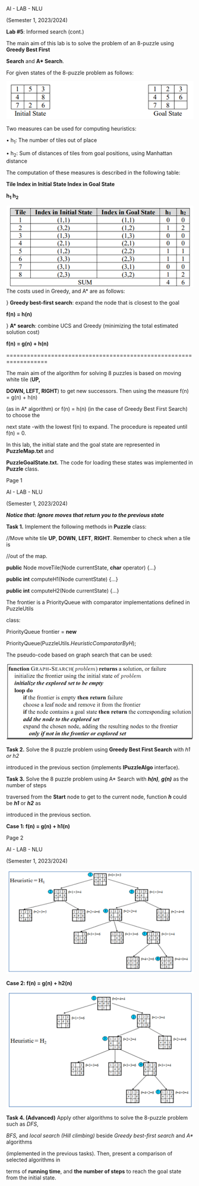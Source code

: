 <a name="br1"></a>

AI - LAB - NLU

(Semester 1, 2023/2024)

**Lab #5**: Informed search (cont.)

The main aim of this lab is to solve the problem of an 8-puzzle using **Greedy Best First**

**Search** and **A\* Search**.


For given states of the 8-puzzle problem as follows:

![Alt text](image-1Lab5.png)

Two measures can be used for computing heuristics:

• h<sub>1</sub>: The number of tiles out of place

• h<sub>2</sub>: Sum of distances of tiles from goal positions, using Manhattan distance

The computation of these measures is described in the following table:

**Tile Index in Initial State Index in Goal State**

<b>h<sub>1</sub> h<sub>2</sub></b>

![Alt text](image-2Lab5.png)
The costs used in Greedy, and A\* are as follows:

} **Greedy best-first search**: expand the node that is closest to the goal

**f(n) = h(n)**

} **A\* search**: combine UCS and Greedy (minimizing the total estimated solution cost)

**f(n) = g(n) + h(n)**

\==================================================================

The main aim of the algorithm for solving 8 puzzles is based on moving white tile (**UP,**

**DOWN, LEFT, RIGHT**) to get new successors. Then using the measure f(n) = g(n) + h(n)

(as in A\* algorithm) or f(n) = h(n) (in the case of Greedy Best First Search) to choose the

next state -with the lowest f(n) to expand. The procedure is repeated until f(n) = 0.

In this lab, the initial state and the goal state are represented in **PuzzleMap.txt** and

**PuzzleGoalState.txt.** The code for loading these states was implemented in **Puzzle** class.

Page 1



<a name="br2"></a>

AI - LAB - NLU

(Semester 1, 2023/2024)

***Notice that: Ignore moves that return you to the previous state***

**Task 1.** Implement the following methods in **Puzzle** class:

//Move white tile **UP**, **DOWN**, **LEFT**, **RIGHT**. Remember to check when a tile is

//out of the map.

**public** Node moveTile(Node currentState, **char** operator) {...}

**public int** computeH1(Node currentState) {...}

**public int** computeH2(Node currentState) {...}

The frontier is a PriorityQueue with comparator implementations defined in PuzzleUtils

class:

PriorityQueue<Node> frontier = **new**

PriorityQueue<Node>(PuzzleUtils.*HeuristicComparatorByH*);

The pseudo-code based on graph search that can be used:

![Alt text](image-3Lab5.png)

**Task 2.** Solve the 8 puzzle problem using **Greedy Best First Search** with *h1 or h2*

introduced in the previous section (implements **IPuzzleAlgo** interface).

**Task 3.** Solve the 8 puzzle problem using A\* Search with ***h(n)**, **g(n)*** as the number of steps

traversed from the **Start** node to get to the current node, function ***h*** could be ***h1*** or ***h2*** as

introduced in the previous section.

**Case 1: f(n) = g(n) + h1(n)**

Page 2



<a name="br3"></a>

AI - LAB - NLU

(Semester 1, 2023/2024)

![Alt text](image-4Lab5.png)

**Case 2: f(n) = g(n) + h2(n)**

![Alt text](image-5Lab5.png)

**Task 4. (Advanced)** Apply other algorithms to solve the 8-puzzle problem such as *DFS*,

*BFS,* and *local search (Hill climbing)* beside *Greedy best-first search* and *A\** algorithms

(implemented in the previous tasks). Then, present a comparison of selected algorithms in

terms of **running time**, and **the number of steps** to reach the goal state from the initial state.



